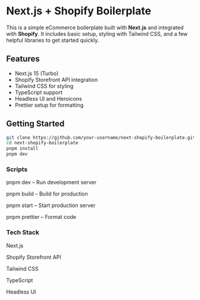 # Next.js + Shopify Boilerplate

This is a simple eCommerce boilerplate built with **Next.js** and integrated with **Shopify**. 
It includes basic setup, styling with Tailwind CSS, and a few helpful libraries to get started quickly.

## Features

- Next.js 15 (Turbo)
- Shopify Storefront API integration
- Tailwind CSS for styling
- TypeScript support
- Headless UI and Heroicons
- Prettier setup for formatting

## Getting Started

```bash
git clone https://github.com/your-username/next-shopify-boilerplate.git
cd next-shopify-boilerplate
pnpm install
pnpm dev
```
### Scripts
pnpm dev – Run development server

pnpm build – Build for production

pnpm start – Start production server

pnpm prettier – Format code

### Tech Stack

Next.js

Shopify Storefront API

Tailwind CSS

TypeScript

Headless UI



